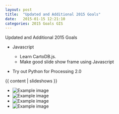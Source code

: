 ```yaml
---
layout: post
title:  "Updated and Additional 2015 Goals"
date:   2015-01-15 12:21:10
categories: 2015 Goals GIS 
---
```



Updated and Additional 2015 Goals

* Javascript
	* Learn CartoDB.js. 
	* Make good slide show frame using Javascript
	
* Try out Python for Processing 2.0 


<!--![GIF](https://dl-web.dropbox.com/get/Public/images/beh_gis_animated_gif_2_download.gif?_subject_uid=36281098&w=AAAE6FL_6TjkPRBTgWQ5LiLzIhlE0y9wH2nuJJmKgSMydw)
-->

{{ content | slideshows }}

<ul>    
<li><img src="assets/images/77_xs650.JPG" alt="Example image" title="" /></li>
<li><img src="assets/images/650_chop.JPG" alt="Example image" title="" /></li>
<li><img src="assets/images/sr500.JPG" alt="Example image" title="" /></li>
<li><img src="assets/images/triumph.jpg" alt="Example image" title="" /></li>
</ul>
